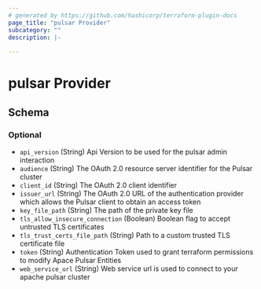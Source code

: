 ```yaml
---
# generated by https://github.com/hashicorp/terraform-plugin-docs
page_title: "pulsar Provider"
subcategory: ""
description: |-
  
---
```


# pulsar Provider





<!-- schema generated by tfplugindocs -->
## Schema

### Optional

- `api_version` (String) Api Version to be used for the pulsar admin interaction
- `audience` (String) The OAuth 2.0 resource server identifier for the Pulsar cluster
- `client_id` (String) The OAuth 2.0 client identifier
- `issuer_url` (String) The OAuth 2.0 URL of the authentication provider which allows the Pulsar client to obtain an access token
- `key_file_path` (String) The path of the private key file
- `tls_allow_insecure_connection` (Boolean) Boolean flag to accept untrusted TLS certificates
- `tls_trust_certs_file_path` (String) Path to a custom trusted TLS certificate file
- `token` (String) Authentication Token used to grant terraform permissions
to modify Apace Pulsar Entities
- `web_service_url` (String) Web service url is used to connect to your apache pulsar cluster
